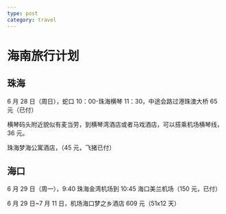 ```yaml
---
type: post
category: travel
---
```


# 海南旅行计划

## 珠海

6 月 28 日（周日），蛇口 10：00-珠海横琴 11：30，中途会路过港珠澳大桥 65 元（已付）

横琴码头附近貌似有麦当劳，到横琴湾酒店或者马戏酒店，可以搭乘机场横琴线，36 元。

珠海梦海公寓酒店，（45 元，飞猪已付）

## 海口

6 月 29 日（周一），9:40 珠海金湾机场到 10:45 海口美兰机场（150 元，已付）

6 月 29 日~7 月 11 日，机场海口梦之乡酒店 609 元（51x12 天）
